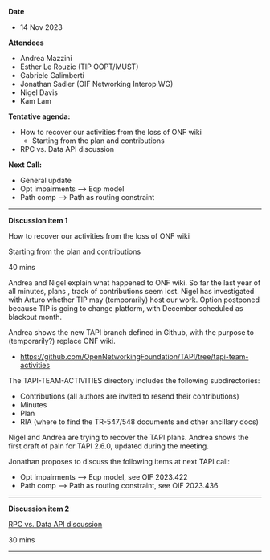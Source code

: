 **Date**
- 14 Nov 2023

**Attendees**
- Andrea Mazzini
- Esther Le Rouzic (TIP OOPT/MUST)
- Gabriele Galimberti
- Jonathan Sadler (OIF Networking Interop WG)
- Nigel Davis
- Kam Lam

**Tentative agenda:**
- How to recover our activities from the loss of ONF wiki
  + Starting from the plan and contributions
- RPC vs. Data API discussion

**Next Call:**
- General update
- Opt impairments --> Eqp model
- Path comp --> Path as routing constraint

-------------------------------------------------------------------------------------
**Discussion item 1**

How to recover our activities from the loss of ONF wiki

Starting from the plan and contributions

40 mins

Andrea and Nigel explain what happened to ONF wiki.
So far the last year of all minutes, plans , track of contributions seem lost.
Nigel has investigated with Arturo whether TIP may (temporarily) host our work. Option postponed because TIP is going to change platform, with December scheduled as blackout month.

Andrea shows the new TAPI branch defined in Github, with the purpose to (temporarily?) replace ONF wiki.
- https://github.com/OpenNetworkingFoundation/TAPI/tree/tapi-team-activities

The TAPI-TEAM-ACTIVITIES directory includes the following subdirectories:
- Contributions (all authors are invited to resend their contributions)
- Minutes
- Plan
- RIA (where to find the TR-547/548 documents and other ancillary docs)

Nigel and Andrea are trying to recover the TAPI plans.
Andrea shows the first draft of paln for TAPI 2.6.0, updated during the meeting.

Jonathan proposes to discuss the following items at next TAPI call:
- Opt impairments --> Eqp model, see OIF 2023.422
- Path comp --> Path as routing constraint, see OIF 2023.436

-------------------------------------------------------------------------------------
**Discussion item 2**

[RPC vs. Data API discussion](https://github.com/Open-Network-Models-and-Interfaces-ONMI/TAPI/discussions/571)

30 mins

-------------------------------------------------------------------------------------
